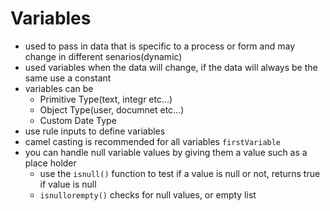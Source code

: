 # Variables
- used to pass in data that is specific to a process or form and may change in different senarios(dynamic)
- used variables when the data will change, if the data will always be the same use a constant
- variables can be
    - Primitive Type(text, integr etc...)
    - Object Type(user, documnet etc...)
    - Custom Date Type
- use rule inputs to define variables
- camel casting is recommended for all variables `firstVariable`
- you can handle null variable values by giving them a value such as a place  holder
    - use the `isnull()` function to test if a value is null or not, returns true if value is null
    - `isnullorempty()` checks for null values, or empty list

